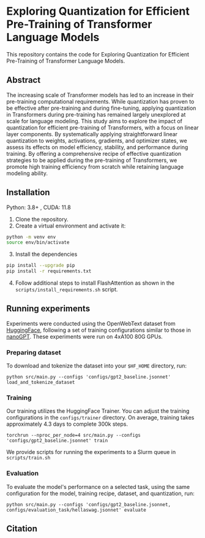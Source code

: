 # Exploring Quantization for Efficient Pre-Training of Transformer Language Models

This repository contains the code for Exploring Quantization for Efficient Pre-Training of Transformer Language Models.

## Abstract
The increasing scale of Transformer models has led to an increase in their pre-training computational requirements. While quantization has proven to be effective after pre-training and during fine-tuning, applying quantization in Transformers during pre-training has remained largely unexplored at scale for language modeling. This study aims to explore the impact of quantization for efficient pre-training of Transformers, with a focus on linear layer components. By systematically applying straightforward linear quantization to weights, activations, gradients, and optimizer states, we assess its effects on model efficiency, stability, and performance during training. By offering a comprehensive recipe of effective quantization strategies to be applied during the pre-training of Transformers, we promote high training efficiency from scratch while retaining language modeling ability.

## Installation
Python: 3.8+ , CUDA: 11.8
1. Clone the repository.
2. Create a virtual environment and activate it:

```bash
python -m venv env
source env/bin/activate
```

3. Install the dependencies
```bash
pip install --upgrade pip
pip install -r requirements.txt
```

4. Follow additional steps to install FlashAttention as shown in the `scripts/install_requirements.sh` script.

## Running experiments

Experiments were conducted using the OpenWebText dataset from [HuggingFace](https://huggingface.co/datasets/Skylion007/openwebtext), following a set of training configurations similar to those in [nanoGPT](https://github.com/karpathy/nanoGPT). These experiments were run on 4xA100 80G GPUs.

### Preparing dataset 

To download and tokenize the dataset into your `$HF_HOME` directory, run:
```
python src/main.py --configs 'configs/gpt2_baseline.jsonnet' load_and_tokenize_dataset
```

### Training

Our training utilizes the HuggingFace Trainer. You can adjust the training configurations in the `configs/trainer` directory. On average, training takes approximately 4.3 days to complete 300k steps.
```
torchrun --nproc_per_node=4 src/main.py --configs 'configs/gpt2_baseline.jsonnet' train
```
We provide scripts for running the experiments to a Slurm queue in `scripts/train.sh`

### Evaluation

To evaluate the model's performance on a selected task, using the same configuration for the model, training recipe, dataset, and quantization, run:
```
python src/main.py --configs 'configs/gpt2_baseline.jsonnet, configs/evaluation_task/hellaswag.jsonnet' evaluate
```


## Citation